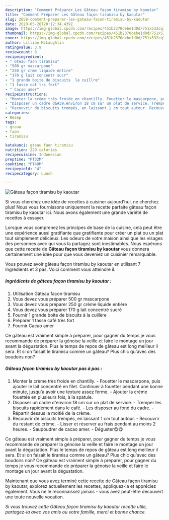 ```yaml
---
description: "Comment Préparer Les Gâteau façon tiramisu by kaoutar"
title: "Comment Préparer Les Gâteau façon tiramisu by kaoutar"
slug: 2058-comment-preparer-les-gateau-facon-tiramisu-by-kaoutar
date: 2020-05-28T20:12:34.439Z
image: https://img-global.cpcdn.com/recipes/451b2370debe1d0d/751x532cq70/gateau-facon-tiramisu-by-kaoutar-photo-principale-de-la-recette.jpg
thumbnail: https://img-global.cpcdn.com/recipes/451b2370debe1d0d/751x532cq70/gateau-facon-tiramisu-by-kaoutar-photo-principale-de-la-recette.jpg
cover: https://img-global.cpcdn.com/recipes/451b2370debe1d0d/751x532cq70/gateau-facon-tiramisu-by-kaoutar-photo-principale-de-la-recette.jpg
author: Lillian McLaughlin
ratingvalue: 3.9
reviewcount: 8
recipeingredient:
- " Gteau faon tiramisu"
- "500 gr mascarpone"
- "250 gr crme liquide entire"
- "170 g lait concentr sucr"
- "1 grande boite de biscuits  la cuillre"
- "1 tasse caf trs fort"
- " Cacao amer"
recipeinstructions:
- "Monter la crème très froide en chantilly. Fouetter le mascarpone, puis ajouter le lait concentré en filet. Continuer à fouetter pendant une bonne minute, jusqu&#39;à avoir une texture assez ferme. Ajouter la crème fouettée en plusieurs fois, à la spatule."
- "Disposer un cadre d&#39;environ 18 cm sur un plat de service. Tremper les biscuits rapidement dans le café. Les disposer au fond du cadre. Répartir dessus la moitié de la crème."
- "Recouvrir de biscuits trempés, en laissant 1 cm tout autour. Recouvrir du restant de crème. Lisser et réserver au frais pendant au moins 2 heures. Saupoudrer de cacao amer. Déguster😋😋"
categories:
- Resep
tags:
- gteau
- faon
- tiramisu

katakunci: gteau faon tiramisu 
nutrition: 220 calories
recipecuisine: Indonesian
preptime: "PT32M"
cooktime: "PT49M"
recipeyield: "4"
recipecategory: Lunch

---
```



![Gâteau façon tiramisu by kaoutar](https://img-global.cpcdn.com/recipes/451b2370debe1d0d/751x532cq70/gateau-facon-tiramisu-by-kaoutar-photo-principale-de-la-recette.jpg)

Si vous cherchez une idée de recettes à cuisiner aujourd'hui, ne cherchez plus! Nous vous fournissons uniquement la recette parfaite gâteau façon tiramisu by kaoutar ici. Nous avons également une grande variété de recettes à essayer.

Lorsque vous comprenez les principes de base de la cuisine, cela peut être une expérience aussi gratifiante que gratifiante pour créer un plat ou un plat tout simplement délicieux. Les odeurs de votre maison ainsi que les visages des personnes avec qui vous la partagez sont inestimables. Nous espérons que cette recette de <strong> Gâteau façon tiramisu by kaoutar </strong> vous donnera certainement une idée pour que vous deveniez un cuisinier remarquable.

<!--inarticleads1-->

Vous pouvez avoir gâteau façon tiramisu by kaoutar en utilisant 7 Ingrédients et 3 pas. Voici comment vous atteindre il.

##### Ingrédients de gâteau façon tiramisu by kaoutar :

1. Utilisation  Gâteau façon tiramisu
1. Vous devez vous préparer 500 gr mascarpone
1. Vous devez vous préparer 250 gr crème liquide entière
1. Vous devez vous préparer 170 g lait concentré sucré
1. Fournir 1 grande boite de biscuits à la cuillère
1. Préparer 1 tasse café très fort
1. Fournir  Cacao amer


Ce gâteau est vraiment simple à préparer, pour gagner du temps je vous recommande de préparer la génoise la veille et faire le montage un jour avant la dégustation. Plus le temps de repos de gâteau est long meilleur il sera. Et si on faisait le tiramisu comme un gâteau? Plus chic qu&#39;avec des boudoirs non? 

<!--inarticleads2-->

##### Gâteau façon tiramisu by kaoutar pas à pas :

1. Monter la crème très froide en chantilly. - Fouetter le mascarpone, puis ajouter le lait concentré en filet. Continuer à fouetter pendant une bonne minute, jusqu&#39;à avoir une texture assez ferme. - Ajouter la crème fouettée en plusieurs fois, à la spatule.
1. Disposer un cadre d&#39;environ 18 cm sur un plat de service. - Tremper les biscuits rapidement dans le café. - Les disposer au fond du cadre. - Répartir dessus la moitié de la crème.
1. Recouvrir de biscuits trempés, en laissant 1 cm tout autour. - Recouvrir du restant de crème. - Lisser et réserver au frais pendant au moins 2 heures. - Saupoudrer de cacao amer. - Déguster😋😋


Ce gâteau est vraiment simple à préparer, pour gagner du temps je vous recommande de préparer la génoise la veille et faire le montage un jour avant la dégustation. Plus le temps de repos de gâteau est long meilleur il sera. Et si on faisait le tiramisu comme un gâteau? Plus chic qu&#39;avec des boudoirs non? Ce gâteau est vraiment simple à préparer, pour gagner du temps je vous recommande de préparer la génoise la veille et faire le montage un jour avant la dégustation. 

<!--inarticleads1-->

<p>
Maintenant que vous avez terminé cette recette de Gâteau façon tiramisu by kaoutar, explorez actuellement les recettes, appliquez-la et appréciez également. Vous ne le reconnaissez jamais - vous avez peut-être découvert une toute nouvelle vocation.
</p>

<p>
<i>Si vous trouvez cette Gâteau façon tiramisu by kaoutar recette utile, partagez-la avec vos amis ou votre famille, merci et bonne chance.</i>
</p>
